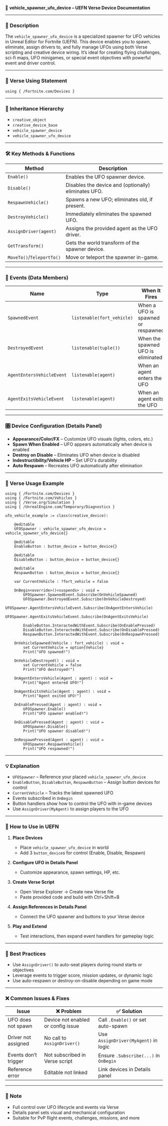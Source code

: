 📘 **vehicle_spawner_ufo_device – UEFN Verse Device Documentation**

---

### 🔹 Description
The `vehicle_spawner_ufo_device` is a specialized spawner for UFO vehicles in Unreal Editor for Fortnite (UEFN). This device enables you to spawn, eliminate, assign drivers to, and fully manage UFOs using both Verse scripting and creative device wiring. It’s ideal for creating flying challenges, sci-fi maps, UFO minigames, or special event objectives with powerful event and driver control.

---

### 🧱 Verse Using Statement
```verse
using { /Fortnite.com/Devices }
```

---

### 🔗 Inheritance Hierarchy
* `creative_object`
* `creative_device_base`
* `vehicle_spawner_device`
* `vehicle_spawner_ufo_device`

---

### 🛠️ Key Methods & Functions
| Method               | Description                                            |
|---------------------|--------------------------------------------------------|
| `Enable()`          | Enables the UFO spawner device.                       |
| `Disable()`         | Disables the device and (optionally) eliminates UFO.  |
| `RespawnVehicle()`  | Spawns a new UFO; eliminates old, if present.         |
| `DestroyVehicle()`  | Immediately eliminates the spawned UFO.               |
| `AssignDriver(agent)`| Assigns the provided agent as the UFO driver.         |
| `GetTransform()`    | Gets the world transform of the spawner device.       |
| `MoveTo()`/`TeleportTo()`| Move or teleport the spawner in-game.         |

---

### 🧩 Events (Data Members)
| Name                      | Type                           | When It Fires                        |
|---------------------------|--------------------------------|--------------------------------------|
| `SpawnedEvent`            | `listenable(fort_vehicle)`     | When a UFO is spawned or respawned   |
| `DestroyedEvent`          | `listenable(tuple())`          | When the spawned UFO is eliminated   |
| `AgentEntersVehicleEvent`| `listenable(agent)`            | When an agent enters the UFO         |
| `AgentExitsVehicleEvent` | `listenable(agent)`            | When an agent exits the UFO          |

---

### 🎛 Device Configuration (Details Panel)
* **Appearance/Color/FX** – Customize UFO visuals (lights, colors, etc.)
* **Spawn When Enabled** – UFO appears automatically when device is enabled
* **Destroy on Disable** – Eliminates UFO when device is disabled
* **Indestructibility/Vehicle HP** – Set UFO's durability
* **Auto Respawn** – Recreates UFO automatically after elimination

---

### 🧰 Verse Usage Example
```verse
using { /Fortnite.com/Devices }
using { /Fortnite.com/Vehicles }
using { /Verse.org/Simulation }
using { /UnrealEngine.com/Temporary/Diagnostics }

ufo_vehicle_example := class(creative_device):

    @editable
    UFOSpawner : vehicle_spawner_ufo_device = vehicle_spawner_ufo_device{}

    @editable
    EnableButton : button_device = button_device{}

    @editable
    DisableButton : button_device = button_device{}

    @editable
    RespawnButton : button_device = button_device{}

    var CurrentVehicle : ?fort_vehicle = false

    OnBegin<override>()<suspends> : void =
        UFOSpawner.SpawnedEvent.Subscribe(OnVehicleSpawned)
        UFOSpawner.DestroyedEvent.Subscribe(OnVehicleDestroyed)
        UFOSpawner.AgentEntersVehicleEvent.Subscribe(OnAgentEntersVehicle)
        UFOSpawner.AgentExitsVehicleEvent.Subscribe(OnAgentExitsVehicle)

        EnableButton.InteractedWithEvent.Subscribe(OnEnablePressed)
        DisableButton.InteractedWithEvent.Subscribe(OnDisablePressed)
        RespawnButton.InteractedWithEvent.Subscribe(OnRespawnPressed)

    OnVehicleSpawned(Vehicle : fort_vehicle) : void =
        set CurrentVehicle = option{Vehicle}
        Print("UFO spawned!")

    OnVehicleDestroyed() : void =
        set CurrentVehicle = false
        Print("UFO destroyed!")

    OnAgentEntersVehicle(Agent : agent) : void =
        Print("Agent entered UFO!")

    OnAgentExitsVehicle(Agent : agent) : void =
        Print("Agent exited UFO!")

    OnEnablePressed(Agent : agent) : void =
        UFOSpawner.Enable()
        Print("UFO spawner enabled!")

    OnDisablePressed(Agent : agent) : void =
        UFOSpawner.Disable()
        Print("UFO spawner disabled!")

    OnRespawnPressed(Agent : agent) : void =
        UFOSpawner.RespawnVehicle()
        Print("UFO respawned!")
```

---

### 💡 Explanation
* `UFOSpawner` – Reference your placed `vehicle_spawner_ufo_device`
* `EnableButton`, `DisableButton`, `RespawnButton` – Assign button devices for control
* `CurrentVehicle` – Tracks the latest spawned UFO
* Events subscribed in `OnBegin`
* Button handlers show how to control the UFO with in-game devices
* Use `AssignDriver(MyAgent)` to assign players to the UFO

---

### 🧪 How to Use in UEFN
1. **Place Devices**
   - Place `vehicle_spawner_ufo_device` in world
   - Add 3 `button_device`s for control (Enable, Disable, Respawn)

2. **Configure UFO in Details Panel**
   - Customize appearance, spawn settings, HP, etc.

3. **Create Verse Script**
   - Open Verse Explorer → Create new Verse file
   - Paste provided code and build with Ctrl+Shift+B

4. **Assign References in Details Panel**
   - Connect the UFO spawner and buttons to your Verse device

5. **Play and Extend**
   - Test interactions, then expand event handlers for gameplay logic

---

### 🧠 Best Practices
* Use `AssignDriver()` to auto-seat players during round starts or objectives
* Leverage events to trigger score, mission updates, or dynamic logic
* Use auto-respawn or destroy-on-disable depending on game mode

---

### ❌ Common Issues & Fixes
| Issue                   | ❌ Problem                          | ✅ Solution                            |
|------------------------|-------------------------------------|----------------------------------------|
| UFO does not spawn     | Device not enabled or config issue | Call `.Enable()` or set auto-spawn     |
| Driver not assigned    | No call to `AssignDriver()`        | Use `AssignDriver(MyAgent)` in logic   |
| Events don’t trigger   | Not subscribed in Verse script     | Ensure `.Subscribe(...)` in `OnBegin`  |
| Reference error        | Editable not linked                | Link devices in Details panel          |

---

### 📌 Note
* Full control over UFO lifecycle and events via Verse
* Details panel sets visual and mechanical configuration
* Suitable for PvP flight events, challenges, missions, and more

